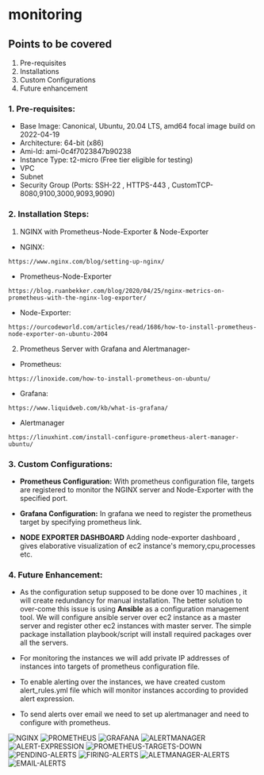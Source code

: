 # monitoring

## Points to be covered
1. Pre-requisites
2. Installations
3. Custom Configurations
4. Future enhancement

### 1. Pre-requisites:
- Base Image: Canonical, Ubuntu, 20.04 LTS, amd64 focal image build on 2022-04-19
- Architecture: 64-bit (x86)
- Ami-Id: ami-0c4f7023847b90238
- Instance Type: t2-micro (Free tier eligible for testing)
- VPC 
- Subnet
- Security Group (Ports: SSH-22 , HTTPS-443 , CustomTCP-8080,9100,3000,9093,9090)

### 2. Installation Steps:
   1. NGINX with Prometheus-Node-Exporter & Node-Exporter
- NGINX:
```
https://www.nginx.com/blog/setting-up-nginx/
```
- Prometheus-Node-Exporter
```
https://blog.ruanbekker.com/blog/2020/04/25/nginx-metrics-on-prometheus-with-the-nginx-log-exporter/
```
- Node-Exporter:
```
https://ourcodeworld.com/articles/read/1686/how-to-install-prometheus-node-exporter-on-ubuntu-2004
```
2. Prometheus Server with Grafana and Alertmanager-
- Prometheus:
```
https://linoxide.com/how-to-install-prometheus-on-ubuntu/
```
- Grafana:
```
https://www.liquidweb.com/kb/what-is-grafana/
```

- Alertmanager
```
https://linuxhint.com/install-configure-prometheus-alert-manager-ubuntu/
```

### 3. Custom Configurations:
- **Prometheus Configuration:** With prometheus configuration file, targets are registered to monitor the NGINX server and Node-Exporter with the specified port.

- **Grafana Configuration:** In grafana we need to register the prometheus target by specifying prometheus link.

- **NODE EXPORTER DASHBOARD** Adding node-exporter dashboard , gives elaborative visualization of ec2 instance's memory,cpu,processes etc.


### 4. Future Enhancement:
- As the configuration setup supposed to be done over 10 machines , it will create redundancy for manual installation. The better solution to over-come this issue is using **Ansible** as a configuration management tool.
We will configure ansible server over ec2 instance as a master server and register other ec2 instances with master server. The simple package installation playbook/script will install required packages over all the servers.

- For monitoring the instances we will add private IP addresses of instances into targets of prometheus configuration file.

- To enable alerting over the instances, we have created custom alert_rules.yml file which will monitor instances according to provided alert expression.

- To send alerts over email we need to set up  alertmanager and need to configure with prometheus.

![NGINX](nginx_mertix_graph.png)
![PROMETHEUS](prometheus_target_with_private_networks.png)
![GRAFANA](grafana_node_exporter_dashboard.png)
![ALERTMANAGER](alertmanager-configuration.png)
![ALERT-EXPRESSION](alert-expression.png)
![PROMETHEUS-TARGETS-DOWN](prometheus_targets_down.png)
![PENDING-ALERTS](alerts_in_pending_state.png)
![FIRING-ALERTS](alerts_on_firing_state.png)
![ALETMANAGER-ALERTS](alerts_in_alertmanager.png)
![EMAIL-ALERTS](email_alert.png)
